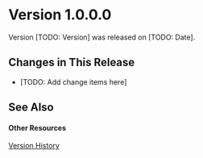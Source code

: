 # Version 1.0.0.0

Version [TODO: Version] was released on [TODO: Date].


## Changes in This Release
<ul><li><p>[TODO: Add change items here]</p></li></ul>



## See Also


#### Other Resources
<a href="0a9c8bf9-301e-4569-8bdd-da9f0a9ee4cc">Version History</a>  
